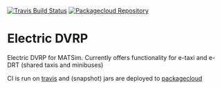 [![Travis Build Status](https://travis-ci.org/matsim-vsp/edvrp.svg?branch=master)](https://travis-ci.org/matsim-vsp/edvrp)
[![Packagecloud Repository](https://img.shields.io/badge/java-packagecloud.io-844fec.svg)](https://packagecloud.io/matsim-vsp/edvrp/)

# Electric DVRP
Electric DVRP for MATSim. Currently offers functionality for e-taxi and e-DRT (shared taxis and minibuses)

CI is run on [travis](https://travis-ci.org/matsim-vsp/edvrp) and (snapshot) jars are deployed to [packagecloud](https://packagecloud.io/matsim-vsp/edvrp/)